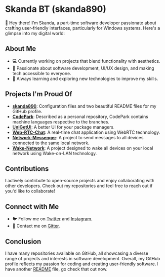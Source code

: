<!DOCTYPE html>
<html lang="en">
<head>
    <meta charset="UTF-8">
    <meta name="viewport" content="width=device-width, initial-scale=1.0">
</head>
<body>
    <div class="container">
        <h1>Skanda BT (skanda890)</h1>
        <p>👋 Hey there! I'm Skanda, a part-time software developer passionate about crafting user-friendly interfaces, particularly for Windows systems. Here's a glimpse into my digital world:</p>
        <h2>About Me</h2>
        <ul>
            <li>💻 Currently working on projects that blend functionality with aesthetics.</li>
            <li>🌟 Passionate about software development, UI/UX design, and making tech accessible to everyone.</li>
            <li>🌱 Always learning and exploring new technologies to improve my skills.</li>
        </ul>
        <h2>Projects I'm Proud Of</h2>
        <ul>
        <li><strong><a href="https://github.com/skanda890/skanda890">skanda890</a></strong>: Configuration files and two beautiful README files for my GitHub profile.</li>
        <li><strong><a href="https://github.com/skanda890/CodePark">CodePark</a></strong>: Described as a personal repository, CodePark contains machine languages respective to the branches.</li>
        <li><strong><a href="https://github.com/skanda890/UniGetUI">UniGetUI</a></strong>: A better UI for your package managers.</li>
        <li><strong><a href="https://github.com/skanda890/Web-RTC-Chat">Web-RTC-Chat</a></strong>: A real-time chat application using WebRTC technology.</li>
        <li><strong><a href="https://github.com/skanda890/Network-Messenger">Network-Messenger</a></strong>: A project to send messages to all devices connected to the same local network.</li>
        <li><strong><a href="https://github.com/skanda890/Wake-Network">Wake-Network</a></strong>: A project designed to wake all devices on your local network using Wake-on-LAN technology.</li>
        </ul>
        <h2>Contributions</h2>
        <p>I actively contribute to open-source projects and enjoy collaborating with other developers. Check out my repositories and feel free to reach out if you'd like to collaborate!</p>
        <h2>Connect with Me</h2>
        <ul>
            <li>🐦 Follow me on <a href="https://x.com/SkandaBT2015">Twitter</a> and <a href="https://www.instagram.com/skandabt/">Instagram</a>.</li>
            <li>📧 Contact me on <a href="https://matrix.to/#/@skanda890:gitter.im">Gitter</a>.</li>
        </ul>
        <h2>Conclusion</h2>
        <p>I have many repositories available on GitHub, all showcasing a diverse range of projects and interests in software development. Overall, my GitHub profile reflects my passion for coding and creating user-friendly software. I have another <a href="https://github.com/skanda890/skanda890/blob/HTML/README-adventure.md">README</a> file, go check that out now.</p>
    </div>
</body>
</html>
